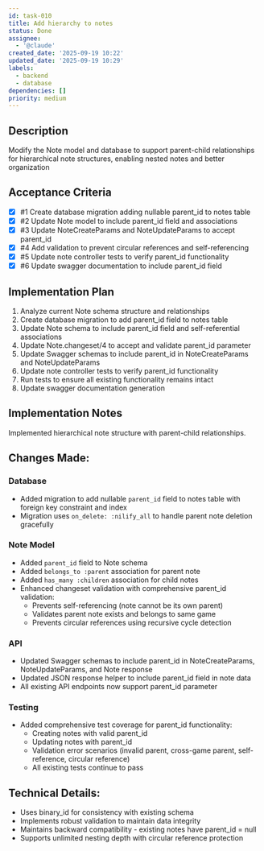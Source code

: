 ```yaml
---
id: task-010
title: Add hierarchy to notes
status: Done
assignee:
  - '@claude'
created_date: '2025-09-19 10:22'
updated_date: '2025-09-19 10:29'
labels:
  - backend
  - database
dependencies: []
priority: medium
---
```


## Description

<!-- SECTION:DESCRIPTION:BEGIN -->
Modify the Note model and database to support parent-child relationships for hierarchical note structures, enabling nested notes and better organization
<!-- SECTION:DESCRIPTION:END -->

## Acceptance Criteria
<!-- AC:BEGIN -->
- [x] #1 Create database migration adding nullable parent_id to notes table
- [x] #2 Update Note model to include parent_id field and associations
- [x] #3 Update NoteCreateParams and NoteUpdateParams to accept parent_id
- [x] #4 Add validation to prevent circular references and self-referencing
- [x] #5 Update note controller tests to verify parent_id functionality
- [x] #6 Update swagger documentation to include parent_id field
<!-- AC:END -->

## Implementation Plan

<!-- SECTION:PLAN:BEGIN -->
1. Analyze current Note schema structure and relationships
2. Create database migration to add parent_id field to notes table
3. Update Note schema to include parent_id field and self-referential associations
4. Update Note.changeset/4 to accept and validate parent_id parameter
5. Update Swagger schemas to include parent_id in NoteCreateParams and NoteUpdateParams
6. Update note controller tests to verify parent_id functionality
7. Run tests to ensure all existing functionality remains intact
8. Update swagger documentation generation
<!-- SECTION:PLAN:END -->

## Implementation Notes

<!-- SECTION:NOTES:BEGIN -->
Implemented hierarchical note structure with parent-child relationships.

## Changes Made:

### Database
- Added migration to add nullable `parent_id` field to notes table with foreign key constraint and index
- Migration uses `on_delete: :nilify_all` to handle parent note deletion gracefully

### Note Model
- Added `parent_id` field to Note schema
- Added `belongs_to :parent` association for parent note
- Added `has_many :children` association for child notes
- Enhanced changeset validation with comprehensive parent_id validation:
  - Prevents self-referencing (note cannot be its own parent)
  - Validates parent note exists and belongs to same game
  - Prevents circular references using recursive cycle detection

### API
- Updated Swagger schemas to include parent_id in NoteCreateParams, NoteUpdateParams, and Note response
- Updated JSON response helper to include parent_id field in note data
- All existing API endpoints now support parent_id parameter

### Testing
- Added comprehensive test coverage for parent_id functionality:
  - Creating notes with valid parent_id
  - Updating notes with parent_id
  - Validation error scenarios (invalid parent, cross-game parent, self-reference, circular reference)
  - All existing tests continue to pass

## Technical Details:
- Uses binary_id for consistency with existing schema
- Implements robust validation to maintain data integrity
- Maintains backward compatibility - existing notes have parent_id = null
- Supports unlimited nesting depth with circular reference protection
<!-- SECTION:NOTES:END -->
